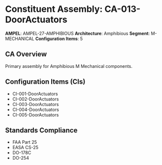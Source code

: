 # Constituent Assembly: CA-013-DoorActuators

**AMPEL**: AMPEL-27-AMPHIBIOUS
**Architecture**: Amphibious
**Segment**: M-MECHANICAL
**Configuration Items**: 5

## CA Overview
Primary assembly for Amphibious M Mechanical components.

## Configuration Items (CIs)
- CI-001-DoorActuators
- CI-002-DoorActuators
- CI-003-DoorActuators
- CI-004-DoorActuators
- CI-005-DoorActuators

## Standards Compliance
- FAA Part 25
- EASA CS-25
- DO-178C
- DO-254
